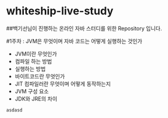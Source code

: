 # whiteship-live-study
##백기선님이 진행하는 온라인 자바 스터디를 위한 Repository 입니다. 

#1주차 : JVM은 무엇이며 자바 코드는 어떻게 실행하는 것인가
* JVM이란 무엇인가
* 컴파일 하는 방법
* 실행하는 방법
* 바이트코드란 무엇인가
* JIT 컴파일러란 무엇이며 어떻게 동작하는지
* JVM 구성 요소
* JDK와 JRE의 차이

```java
asdasd
```
